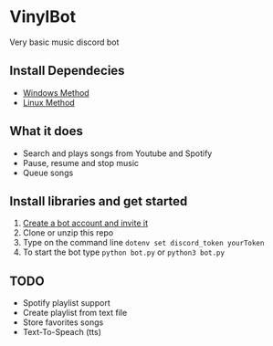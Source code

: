 # VinylBot
Very basic music discord bot 

## Install Dependecies
* [Windows Method](https://github.com/martinykrz/VinylBot/blob/main/WindowsInstall.md)
* [Linux Method](https://github.com/martinykrz/VinylBot/blob/main/LinuxInstall.md)

## What it does
* Search and plays songs from Youtube and Spotify 
* Pause, resume and stop music
* Queue songs 

## Install libraries and get started
1. [Create a bot account and invite it](https://discordpy.readthedocs.io/en/stable/discord.html) 
2. Clone or unzip this repo
3. Type on the command line `dotenv set discord_token yourToken`
4. To start the bot type `python bot.py` or `python3 bot.py`

## TODO
* Spotify playlist support
* Create playlist from text file
* Store favorites songs
* Text-To-Speach (tts)
